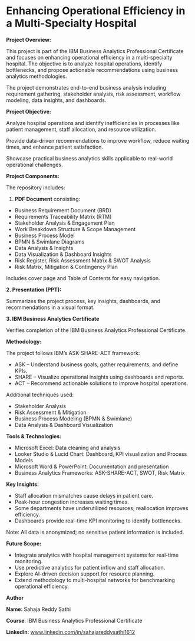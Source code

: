 # **Enhancing Operational Efficiency in a Multi-Specialty Hospital**



**Project Overview:**



This project is part of the IBM Business Analytics Professional Certificate and focuses on enhancing operational efficiency in a multi-specialty hospital. The objective is to analyze hospital operations, identify bottlenecks, and propose actionable recommendations using business analytics methodologies.



The project demonstrates end-to-end business analysis including requirement gathering, stakeholder analysis, risk assessment, workflow modeling, data insights, and dashboards.



**Project Objective:**



Analyze hospital operations and identify inefficiencies in processes like patient management, staff allocation, and resource utilization.



Provide data-driven recommendations to improve workflow, reduce waiting times, and enhance patient satisfaction.



Showcase practical business analytics skills applicable to real-world operational challenges.



**Project Components:**



The repository includes:



1. **PDF Document** consisting:



* Business Requirement Document (BRD)
* Requirements Traceability Matrix (RTM)
* Stakeholder Analysis \& Engagement Plan
* Work Breakdown Structure \& Scope Management
* Business Process Model 
* BPMN \& Swimlane Diagrams
* Data Analysis \& Insights
* Data Visualization \& Dashboard Insights
* Risk Register, Risk Assessment Matrix \& SWOT Analysis
* Risk Matrix, Mitigation \& Contingency Plan



Includes cover page and Table of Contents for easy navigation.



**2. Presentation (PPT):**



Summarizes the project process, key insights, dashboards, and recommendations in a visual format.



**3. IBM Business Analytics Certificate**



Verifies completion of the IBM Business Analytics Professional Certificate.



**Methodology:**



The project follows IBM’s ASK-SHARE-ACT framework:



* ASK – Understand business goals, gather requirements, and define KPIs.
* SHARE – Visualize operational insights using dashboards and reports.
* ACT – Recommend actionable solutions to improve hospital operations.



Additional techniques used:



* Stakeholder Analysis
* Risk Assessment \& Mitigation
* Business Process Modeling (BPMN \& Swimlane)
* Data Analysis \& Dashboard Visualization



**Tools \& Technologies:**



* Microsoft Excel: Data cleaning and analysis
* Looker Studio \& Lucid Chart: Dashboard, KPI visualization and Process Models
* Microsoft Word \& PowerPoint: Documentation and presentation
* Business Analytics Frameworks: ASK-SHARE-ACT, SWOT, Risk Matrix



**Key Insights:**



* Staff allocation mismatches cause delays in patient care.
* Peak-hour congestion increases waiting times.
* Some departments have underutilized resources; reallocation improves efficiency.
* Dashboards provide real-time KPI monitoring to identify bottlenecks.



Note: All data is anonymized; no sensitive patient information is included.



**Future Scope:**



* Integrate analytics with hospital management systems for real-time monitoring.
* Use predictive analytics for patient inflow and staff allocation.
* Explore AI-driven decision support for resource planning.
* Extend methodology to multi-hospital networks for benchmarking operational efficiency.



**Author**



**Name**: Sahaja Reddy Sathi

**Course**: IBM Business Analytics Professional Certificate

**LinkedIn**: www.linkedin.com/in/sahajareddysathi1612

